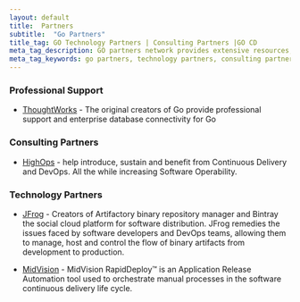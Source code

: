 ```yaml
---
layout: default
title:  Partners
subtitle:  "Go Partners"
title_tag: GO Technology Partners | Consulting Partners |GO CD
meta_tag_description: GO partners network provides extensive resources, training and professional support to differentiate your business and increase profitability with our delivery automation solutions
meta_tag_keywords: go partners, technology partners, consulting partners, professional support, continuous delivery, go
---
```


### Professional Support

- <a href="http://www.thoughtworks.com/products/go-continuous-delivery/">ThoughtWorks</a> - The original creators of Go provide professional support and enterprise database connectivity for Go

### Consulting Partners

- <a href="http://highops.com/continuous-delivery/">HighOps</a> - help introduce, sustain and benefit from Continuous Delivery and DevOps. All the while increasing Software Operability.

### Technology Partners

- <a href="http://www.jfrog.com/">JFrog</a> - Creators of Artifactory binary repository manager and Bintray the social cloud platform for software distribution. JFrog remedies the issues faced by software developers and DevOps teams, allowing them to manage, host and control the flow of binary artifacts from development to production.

- <a href="http://www.midvision.com/">MidVision</a> - MidVision RapidDeploy™ is an Application Release Automation tool used to orchestrate manual processes in the software continuous delivery life cycle. 

